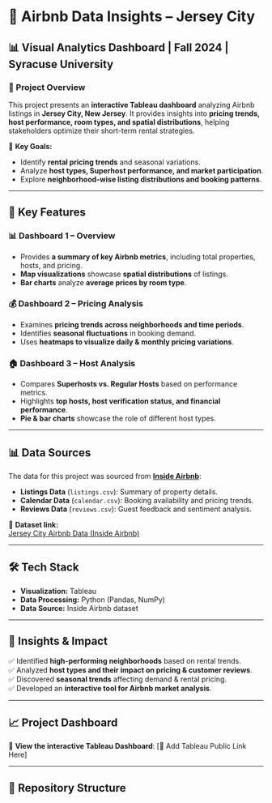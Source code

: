 # 🏡 Airbnb Data Insights – Jersey City

## 📊 Visual Analytics Dashboard | **Fall 2024 | Syracuse University**

### 📍 Project Overview
This project presents an **interactive Tableau dashboard** analyzing Airbnb listings in **Jersey City, New Jersey**. It provides insights into **pricing trends, host performance, room types, and spatial distributions**, helping stakeholders optimize their short-term rental strategies.  

🚀 **Key Goals:**
- Identify **rental pricing trends** and seasonal variations.
- Analyze **host types, Superhost performance, and market participation**.
- Explore **neighborhood-wise listing distributions and booking patterns**.

---

## 📌 Key Features
### 📊 **Dashboard 1 – Overview**
- Provides **a summary of key Airbnb metrics**, including total properties, hosts, and pricing.
- **Map visualizations** showcase **spatial distributions** of listings.
- **Bar charts** analyze **average prices by room type**.

### 💰 **Dashboard 2 – Pricing Analysis**
- Examines **pricing trends across neighborhoods and time periods**.
- Identifies **seasonal fluctuations** in booking demand.
- Uses **heatmaps to visualize daily & monthly pricing variations**.

### 🏠 **Dashboard 3 – Host Analysis**
- Compares **Superhosts vs. Regular Hosts** based on performance metrics.
- Highlights **top hosts, host verification status, and financial performance**.
- **Pie & bar charts** showcase the role of different host types.

---

## 📊 Data Sources
The data for this project was sourced from **[Inside Airbnb](https://insideairbnb.com/get-the-data/)**:
- **Listings Data** (`listings.csv`): Summary of property details.
- **Calendar Data** (`calendar.csv`): Booking availability and pricing trends.
- **Reviews Data** (`reviews.csv`): Guest feedback and sentiment analysis.

🔗 **Dataset link:**  
[Jersey City Airbnb Data (Inside Airbnb)](https://data.insideairbnb.com/united-states/nj/jersey-city/2024-09-21/data/)

---

## 🛠 Tech Stack
- **Visualization:** Tableau  
- **Data Processing:** Python (Pandas, NumPy)  
- **Data Source:** Inside Airbnb dataset  

---

## 🎯 Insights & Impact
✅ Identified **high-performing neighborhoods** based on rental trends.  
✅ Analyzed **host types and their impact on pricing & customer reviews**.  
✅ Discovered **seasonal trends** affecting demand & rental pricing.  
✅ Developed an **interactive tool for Airbnb market analysis**.

---

## 📈 Project Dashboard  
🚀 **View the interactive Tableau Dashboard**: [🔗 Add Tableau Public Link Here]  

---

## 📂 Repository Structure
